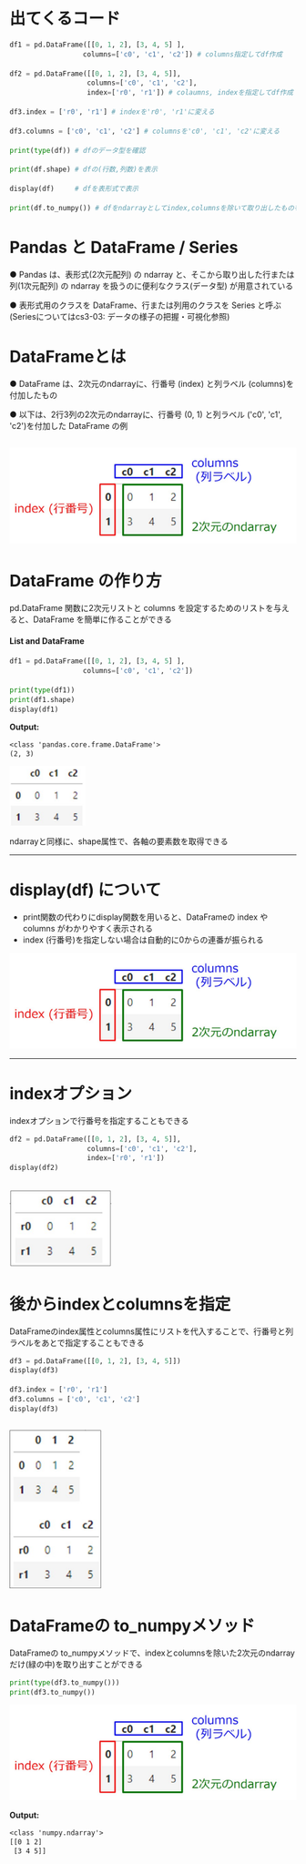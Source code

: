 # 出てくるコード
```python
df1 = pd.DataFrame([[0, 1, 2], [3, 4, 5] ],
                  columns=['c0', 'c1', 'c2']) # columns指定してdf作成

df2 = pd.DataFrame([[0, 1, 2], [3, 4, 5]],
                   columns=['c0', 'c1', 'c2'],
                   index=['r0', 'r1']) # colaumns, indexを指定してdf作成

df3.index = ['r0', 'r1'] # indexを'r0', 'r1'に変える

df3.columns = ['c0', 'c1', 'c2'] # columnsを'c0', 'c1', 'c2'に変える

print(type(df)) # dfのデータ型を確認

print(df.shape) # dfの(行数,列数)を表示

display(df)     # dfを表形式で表示

print(df.to_numpy()) # dfをndarrayとしてindex,columnsを除いて取り出したものを表示
```
# Pandas と DataFrame / Series
● Pandas は、表形式(2次元配列) の ndarray と、そこから取り出した行または列(1次元配列) の ndarray を扱うのに便利なクラス(データ型) が用意されている

● 表形式用のクラスを DataFrame、行または列用のクラスを Series と呼ぶ (Seriesについてはcs3-03: データの様子の把握・可視化参照)

# DataFrameとは
● DataFrame は、2次元のndarrayに、行番号 (index) と列ラベル (columns)を付加したもの

● 以下は、2行3列の2次元のndarrayに、行番号 (0, 1) と列ラベル ('c0', 'c1', 'c2')を付加した DataFrame の例

![DataFrame_image](img/DataFrame.png)
---

# DataFrame の作り方 
pd.DataFrame 関数に2次元リストと columns を設定するためのリストを与えると、DataFrame を簡単に作ることができる 

#### List and DataFrame 

```python
df1 = pd.DataFrame([[0, 1, 2], [3, 4, 5] ],
                  columns=['c0', 'c1', 'c2'])

print(type(df1))
print(df1.shape)
display(df1)
```

**Output:** 
```
<class 'pandas.core.frame.DataFrame'>
(2, 3)
```
![df1_image](img/df1.png)

ndarrayと同様に、shape属性で、各軸の要素数を取得できる 

---

# display(df) について 
* print関数の代わりにdisplay関数を用いると、DataFrameの index や columns がわかりやすく表示される
* index (行番号)を指定しない場合は自動的に0からの連番が振られる

![DataFrame_image](img/DataFrame.png)

---

# indexオプション 

indexオプションで行番号を指定することもできる

```python
df2 = pd.DataFrame([[0, 1, 2], [3, 4, 5]],
                   columns=['c0', 'c1', 'c2'],
                   index=['r0', 'r1'])
display(df2)
```
![df2_image](img/df2.png)
---

# 後からindexとcolumnsを指定 
DataFrameのindex属性とcolumns属性にリストを代入することで、行番号と列ラベルをあとで指定することもできる

```python
df3 = pd.DataFrame([[0, 1, 2], [3, 4, 5]])
display(df3)

df3.index = ['r0', 'r1']
df3.columns = ['c0', 'c1', 'c2']
display(df3)
```

![df3_image](img/df3.png)
---

# DataFrameの to_numpyメソッド 
DataFrameの to_numpyメソッドで、indexとcolumnsを除いた2次元のndarrayだけ(緑の中)を取り出すことができる

```python
print(type(df3.to_numpy()))
print(df3.to_numpy())
```
![DataFrame_image](img/DataFrame.png)

**Output:** 
```
<class 'numpy.ndarray'>
[[0 1 2]
 [3 4 5]]
```